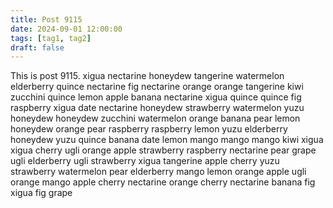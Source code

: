 ```yaml
---
title: Post 9115
date: 2024-09-01 12:00:00
tags: [tag1, tag2]
draft: false
---
```

This is post 9115.
xigua
nectarine
honeydew
tangerine
watermelon
elderberry
quince
nectarine
fig
nectarine
orange
orange
tangerine
kiwi
zucchini
quince
lemon
apple
banana
nectarine
xigua
quince
quince
fig
raspberry
xigua
date
nectarine
honeydew
strawberry
watermelon
yuzu
honeydew
honeydew
zucchini
watermelon
orange
banana
pear
lemon
honeydew
orange
pear
raspberry
raspberry
lemon
yuzu
elderberry
honeydew
yuzu
quince
banana
date
lemon
mango
mango
mango
kiwi
xigua
xigua
cherry
ugli
orange
apple
strawberry
raspberry
nectarine
pear
grape
ugli
elderberry
ugli
strawberry
xigua
tangerine
apple
cherry
yuzu
strawberry
watermelon
pear
elderberry
mango
lemon
orange
apple
ugli
orange
mango
apple
cherry
nectarine
orange
cherry
nectarine
banana
fig
xigua
fig
grape
